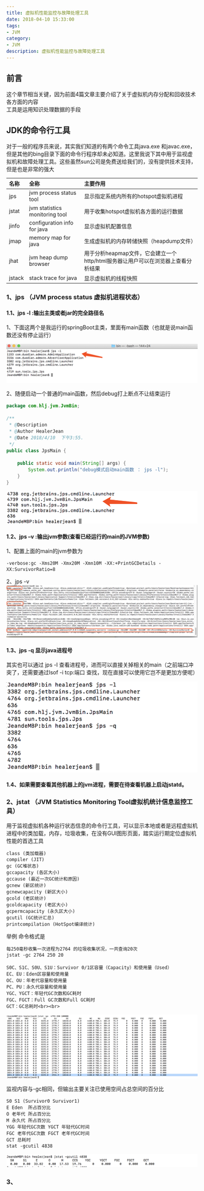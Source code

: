 ```yaml
---
title: 虚拟机性能监控与故障处理工具
date: 2018-04-10 15:33:00
tags: 
- JVM
category: 
- JVM
description: 虚拟机性能监控与故障处理工具
---
```

<!-- image url 
https://raw.githubusercontent.com/HealerJean/HealerJean.github.io/master/blogImages
　　首行缩进
<font color="red">  </font>
-->

## 前言


这个章节相当关键，因为前面4篇文章主要介绍了关于虚拟机内存分配和回收技术各方面的内容
<br/>
工具是运用知识处理数据的手段


## JDK的命令行工具

对于一般的程序员来说，其实我们知道的有两个命令工具java.exe 和javac.exe，但是其他的bing目录下面的命令行程序却未必知道。这里我说下其中用于监视虚拟机和故障处理工具。这些虽然sun公司是免费送给我们的，没有提供技术支持，但是也是非常的强大



|名称|全称|主要作用|
|:---|:--|:---|
|jps|jvm process status tool|显示指定系统内所有的hotspot虚拟机进程|
|jstat|jvm statistics monitoring tool|用于收集hotspot虚拟机各方面的运行数据|
|jinfo|configuration info for java|显示虚拟机配置信息|
|jmap|memory map for java|生成虚拟机的内存转储快照（heapdump文件）
|jhat|jvm heap dump browser|用于分析heapmap文件，它会建立一个http/html服务器让用户可以在浏览器上查看分析结果|
|jstack|stack trace for java |显示虚拟机的线程快照|

### 1、jps （JVM process status 虚拟机进程状态）

#### 1.1、jps -l :输出主类或者jar的完全路径名

1、下面这两个是我运行的springBoot主类，里面有main函数（也就是说main函数还没有停止运行）

![WX20180410-155344@2x](https://raw.githubusercontent.com/HealerJean/HealerJean.github.io/master/blogImages/WX20180410-155344@2x.png)


2、随便启动一个普通的main函数，然后debug打上断点不让结束运行

```java
package com.hlj.jvm.JvmBin;

/**
 * @Description
 * @Author HealerJean
 * @Date 2018/4/10  下午3:55.
 */
public class JpsMain {

    public static void main(String[] args) {
        System.out.println("debug模式启动main函数 ： jps -l");
    }
}


```

![WX20180410-155807@2x](https://raw.githubusercontent.com/HealerJean/HealerJean.github.io/master/blogImages/WX20180410-155807@2x.png)

#### 1.2、jps –v :输出jvm参数(查看已经运行的main的JVM参数)

1、配置上面的main的jvm参数为

```
-verbose:gc -Xms20M -Xmx20M -Xmn10M -XX:+PrintGCDetails -XX:SurvivorRatio=8 
```
2、jps -v
![WX20180410-161106@2x](https://raw.githubusercontent.com/HealerJean/HealerJean.github.io/master/blogImages/WX20180410-161106@2x.png)

#### 1.3、jps -q 显示java进程号 

其实也可以通过 jps -l 查看进程号，进而可以直接关掉相关的main（之前端口冲突了，还需要通过lsof -i tcp:端口 查找，现在直接可以使用它岂不是更加方便呢）

![WX20180410-161227@2x](https://raw.githubusercontent.com/HealerJean/HealerJean.github.io/master/blogImages/WX20180410-161227@2x.png)

#### 1.4、如果需要查看其他机器上的jvm进程，需要在待查看机器上启动jstatd。

### 2、jstat （JVM Statistics Monitoring Tool虚拟机统计信息监控工具）

用于监视虚拟机各种运行状态信息的命令行工具，可以显示本地或者是远程虚拟机进程中的类加载，内存，垃圾收集，在没有GUI图形页面，踏实运行期定位虚拟机性能的首选工具

 
```
class (类加载器) 
compiler (JIT) 
gc (GC堆状态) 
gccapacity (各区大小) 
gccause (最近一次GC统计和原因) 
gcnew (新区统计)
gcnewcapacity (新区大小)
gcold (老区统计)
gcoldcapacity (老区大小)
gcpermcapacity (永久区大小)
gcutil (GC统计汇总)
printcompilation (HotSpot编译统计)

```
 
举例 命令格式是

```
每250毫秒收集一次进程为2764 的垃圾收集状况，一共查询20次
jstat -gc 2764 250 20

S0C、S1C、S0U、S1U：Survivor 0/1区容量（Capacity）和使用量（Used）
EC、EU：Eden区容量和使用量
OC、OU：年老代容量和使用量
PC、PU：永久代容量和使用量
YGC、YGCT：年轻代GC次数和GC耗时
FGC、FGCT：Full GC次数和Full GC耗时
GCT：GC总耗时<br><br>

```
![WX20180410-164142@2x](https://raw.githubusercontent.com/HealerJean/HealerJean.github.io/master/blogImages/WX20180410-164142@2x.png)

监视内容与-gc相同，但输出主要关注已使用空间占总空间的百分比

```
S0 S1 (Survivor0 Survivor1)
E Eden  所占百分比
O 老年代 所占百分比
M 永久代 所占百分比
YGG 年轻代GC次数 YGCT 年轻代GC时间
FGC 老年代GC次数 FGCT 老年代GC时间
GCT 总耗时
stat -gcutil 4838
```

![WX20180410-165610@2x](https://raw.githubusercontent.com/HealerJean/HealerJean.github.io/master/blogImages/WX20180410-165610@2x.png)


### 3、

 



